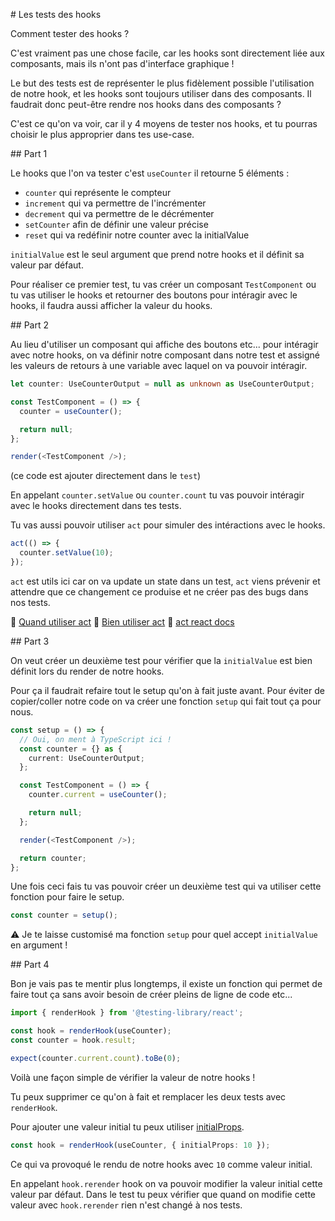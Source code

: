 # Les tests des hooks

Comment tester des hooks ?

C'est vraiment pas une chose facile, car les hooks sont directement liée aux composants,
mais ils n'ont pas d'interface graphique !

Le but des tests est de représenter le plus fidèlement possible l'utilisation de notre hook,
et les hooks sont toujours utiliser dans des composants. Il faudrait donc peut-être rendre
nos hooks dans des composants ?

C'est ce qu'on va voir, car il y 4 moyens de tester nos hooks, et tu pourras choisir
le plus approprier dans tes use-case.

## Part 1

Le hooks que l'on va tester c'est `useCounter` il retourne 5 éléments :

- `counter` qui représente le compteur
- `increment` qui va permettre de l'incrémenter
- `decrement` qui va permettre de le décrémenter
- `setCounter` afin de définir une valeur précise
- `reset` qui va redéfinir notre counter avec la initialValue

`initialValue` est le seul argument que prend notre hooks et il définit sa valeur par défaut.

Pour réaliser ce premier test, tu vas créer un composant `TestComponent` ou tu vas utiliser
le hooks et retourner des boutons pour intéragir avec le hooks, il faudra aussi afficher la
valeur du hooks.

## Part 2

Au lieu d'utiliser un composant qui affiche des boutons etc... pour intéragir avec notre hooks,
on va définir notre composant dans notre test et assigné les valeurs de retours
à une variable avec laquel on va pouvoir intéragir.

```ts
let counter: UseCounterOutput = null as unknown as UseCounterOutput;

const TestComponent = () => {
  counter = useCounter();

  return null;
};

render(<TestComponent />);
```

(ce code est ajouter directement dans le `test`)

En appelant `counter.setValue` ou `counter.count` tu vas pouvoir intéragir avec le hooks
directement dans tes tests.

Tu vas aussi pouvoir utiliser `act` pour simuler des intéractions avec le hooks.

```ts
act(() => {
  counter.setValue(10);
});
```

`act` est utils ici car on va update un state dans un test, `act` viens prévenir et attendre
que ce changement ce produise et ne créer pas des bugs dans nos tests.

📖 [Quand utiliser act](https://flyingsquirrel.medium.com/when-should-i-use-act-in-react-testing-library-d7dd22a3340e)
📖 [Bien utiliser act](https://codilime.com/blog/why-should-you-be-grateful-for-act-warnings-in-react-tests/)
📖 [act react docs](https://reactjs.org/docs/test-utils.html#act)

## Part 3

On veut créer un deuxième test pour vérifier que la `initialValue` est bien définit lors
du render de notre hooks.

Pour ça il faudrait refaire tout le setup qu'on à fait juste avant. Pour éviter de copier/coller
notre code on va créer une fonction `setup` qui fait tout ça pour nous.

```ts
const setup = () => {
  // Oui, on ment à TypeScript ici !
  const counter = {} as {
    current: UseCounterOutput;
  };

  const TestComponent = () => {
    counter.current = useCounter();

    return null;
  };

  render(<TestComponent />);

  return counter;
};
```

Une fois ceci fais tu vas pouvoir créer un deuxième test qui va utiliser cette fonction
pour faire le setup.

```ts
const counter = setup();
```

⚠️ Je te laisse customisé ma fonction `setup` pour quel accept `initialValue` en argument !

## Part 4

Bon je vais pas te mentir plus longtemps, il existe un fonction qui permet de faire tout ça
sans avoir besoin de créer pleins de ligne de code etc...

```ts
import { renderHook } from '@testing-library/react';

const hook = renderHook(useCounter);
const counter = hook.result;

expect(counter.current.count).toBe(0);
```

Voilà une façon simple de vérifier la valeur de notre hooks !

Tu peux supprimer ce qu'on à fait et remplacer les deux tests avec `renderHook`.

Pour ajouter une valeur initial tu peux utiliser [initialProps](https://testing-library.com/docs/react-testing-library/api/#renderhook-options-initialprops).

```ts
const hook = renderHook(useCounter, { initialProps: 10 });
```

Ce qui va provoqué le rendu de notre hooks avec `10` comme valeur initial.

En appelant `hook.rerender` hook on va pouvoir modifier la valeur initial cette valeur
par défaut.
Dans le test tu peux vérifier que quand on modifie cette valeur avec `hook.rerender` rien n'est
changé à nos tests.
